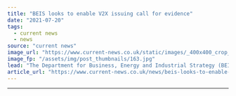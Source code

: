 ```yaml
---
title: "BEIS looks to enable V2X issuing call for evidence"
date: "2021-07-20"
tags: 
  - current news
  - news
source: "current news"
image_url: "https://www.current-news.co.uk/static/images/_400x400_crop_center-center/OVO-V2G-Charger-image-OVO.jpg"
image_fp: "/assets/img/post_thumbnails/163.jpg"
lead: "​The Department for Business, Energy and Industrial Strategy (BEIS) has today (June 20) issued a call for evidence to better understand the role of vehicle-to-x (V2X) technologies in the transition to net zero."
article_url: "https://www.current-news.co.uk/news/beis-looks-to-enable-v2x-as-issues-call-for-evidence?utm_source=rss-feeds&utm_medium=rss&utm_campaign=rss"
---
```


---
